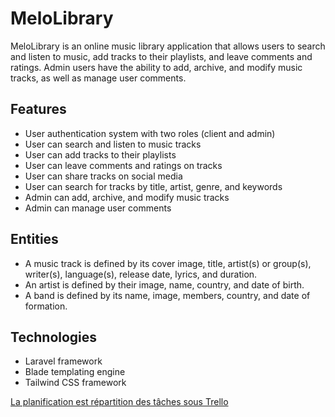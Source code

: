 <h1>MeloLibrary</h1>

<p>MeloLibrary is an online music library application that allows users to search and listen to music, add tracks to their playlists, and leave comments and ratings. Admin users have the ability to add, archive, and modify music tracks, as well as manage user comments.</P>

<h2>Features</h2>
<ul>
  <li>User authentication system with two roles (client and admin)</li>
 <li>User can search and listen to music tracks</li>
 <li>User can add tracks to their playlists</li>
 <li>User can leave comments and ratings on tracks</li>
 <li>User can share tracks on social media</li>
 <li>User can search for tracks by title, artist, genre, and keywords</li>
 <li>Admin can add, archive, and modify music tracks</li>
 <li>Admin can manage user comments</li>
 </ul>
<h2>Entities</h2>
<ul>
<li>A music track is defined by its cover image, title, artist(s) or group(s), writer(s), language(s), release date, lyrics, and duration.</li>
<li>An artist is defined by their image, name, country, and date of birth.</li>
<li>A band is defined by its name, image, members, country, and date of formation.</li>
</ul>
<h2>Technologies</h2>
<ul>
  <li>Laravel framework</li>
  <li>Blade templating engine</li>
  <li>Tailwind CSS framework</li>
</ul>

<a href="https://trello.com/invite/b/MJkQSKBd/ATTI89e41bbf80f47d597ae8e006ed2c5e1d715DD6A4/melolibrary">La planification est répartition des tâches sous Trello</a>
